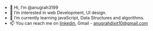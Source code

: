 - 👋 Hi, I’m @anugrah3199
- 👀 I’m interested in web Development, UI design.
- 🌱 I’m currently learning javaScript, Data Structures and algorithms.
- 📫 You can reach me on <a href="https://www.linkedin.com/in/anugrah-dixit-a95a62197/">linkedin</a>, Gmail - anugrahdixit10@gmail.com

<!---
anugrah3199/anugrah3199 is a ✨ special ✨ repository because its `README.md` (this file) appears on your GitHub profile.
You can click the Preview link to take a look at your changes.
--->
